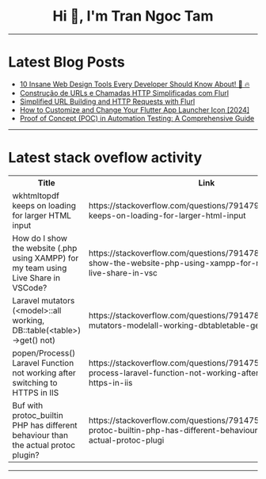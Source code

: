 <h1 align="center">Hi 👋, I'm Tran Ngoc Tam</h1>

---

# Latest Blog Posts 
<!-- BLOG-POST-LIST:START -->
- [10 Insane Web Design Tools Every Developer Should Know About! 🌟 🔥](https://dev.to/hosseinyazdi/10-insane-web-design-tools-every-developer-should-know-about-40he)
- [Construção de URLs e Chamadas HTTP Simplificadas com Flurl](https://dev.to/juarezasjunior/construcao-de-urls-e-chamadas-http-simplificadas-com-flurl-2cco)
- [Simplified URL Building and HTTP Requests with Flurl](https://dev.to/juarezasjunior/simplified-url-building-and-http-requests-with-flurl-36cl)
- [How to Customize and Change Your Flutter App Launcher Icon [2024]](https://dev.to/mc-stephen/how-to-customize-and-change-your-flutter-app-launcher-icon-2024-2jk2)
- [Proof of Concept &lpar;POC&rpar; in Automation Testing: A Comprehensive Guide](https://dev.to/ronika_kashyap/proof-of-concept-poc-in-automation-testing-a-comprehensive-guide-44jb)
<!-- BLOG-POST-LIST:END -->

---

# Latest stack oveflow activity
<table>
  <tr><th>Title</th><th>Link</th></tr>
  <!-- STACKOVERFLOW:START --><tr><td>wkhtmltopdf keeps on loading for larger HTML input</td><td>https://stackoverflow.com/questions/79147917/wkhtmltopdf-keeps-on-loading-for-larger-html-input</td></tr><tr><td>How do I show the website &lpar;.php using XAMPP&rpar; for my team using Live Share in VSCode?</td><td>https://stackoverflow.com/questions/79147863/how-do-i-show-the-website-php-using-xampp-for-my-team-using-live-share-in-vsc</td></tr><tr><td>Laravel mutators &lpar;&lt;model&gt;::all working, DB::table&lpar;&lt;table&gt;&rpar;-&gt;get&lpar;&rpar; not&rpar;</td><td>https://stackoverflow.com/questions/79147844/laravel-mutators-modelall-working-dbtabletable-get-not</td></tr><tr><td>popen/Process&lpar;&rpar; Laravel Function not working after switching to HTTPS in IIS</td><td>https://stackoverflow.com/questions/79147594/popen-process-laravel-function-not-working-after-switching-to-https-in-iis</td></tr><tr><td>Buf with protoc_builtin PHP has different behaviour than the actual protoc plugin?</td><td>https://stackoverflow.com/questions/79147580/buf-with-protoc-builtin-php-has-different-behaviour-than-the-actual-protoc-plugi</td></tr><!-- STACKOVERFLOW:END -->
</table>

---


